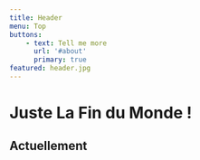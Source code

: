 ```yaml
---
title: Header
menu: Top
buttons:
    - text: Tell me more
      url: '#about'
      primary: true
featured: header.jpg
---
```


# Juste La Fin du Monde !
## Actuellement
